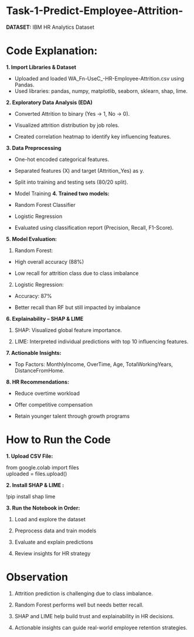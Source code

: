 # Task-1-Predict-Employee-Attrition-

**DATASET:** IBM HR Analytics Dataset

# **Code Explanation:**
**1. Import Libraries & Dataset**
- Uploaded and loaded WA_Fn-UseC_-HR-Employee-Attrition.csv using Pandas.
- Used libraries: pandas, numpy, matplotlib, seaborn, sklearn, shap, lime.

**2. Exploratory Data Analysis (EDA)**
- Converted Attrition to binary (Yes → 1, No → 0).

- Visualized attrition distribution by job roles.

- Created correlation heatmap to identify key influencing features.

**3. Data Preprocessing**
- One-hot encoded categorical features.

- Separated features (X) and target (Attrition_Yes) as y.

- Split into training and testing sets (80/20 split).

- Model Training
**4.  Trained two models:**
- Random Forest Classifier

- Logistic Regression

- Evaluated using classification report (Precision, Recall, F1-Score).

**5. Model Evaluation:**
1. Random Forest:

- High overall accuracy (88%)

- Low recall for attrition class due to class imbalance

2. Logistic Regression:

- Accuracy: 87%

- Better recall than RF but still impacted by imbalance

**6. Explainability – SHAP & LIME**
1. SHAP: Visualized global feature importance.

2. LIME: Interpreted individual predictions with top 10 influencing features.

**7. Actionable Insights:**
- Top Factors: MonthlyIncome, OverTime, Age, TotalWorkingYears, DistanceFromHome.

**8. HR Recommendations:**

- Reduce overtime workload

- Offer competitive compensation

- Retain younger talent through growth programs

# **How to Run the Code**
**1. Upload CSV File:**

from google.colab import files  
uploaded = files.upload()

**2. Install SHAP & LIME :**

!pip install shap lime

**3. Run the Notebook in Order:**

1. Load and explore the dataset

2. Preprocess data and train models

3. Evaluate and explain predictions

4. Review insights for HR strategy

# **Observation**
1. Attrition prediction is challenging due to class imbalance.

2. Random Forest performs well but needs better recall.

3. SHAP and LIME help build trust and explainability in HR decisions.

4. Actionable insights can guide real-world employee retention strategies.
